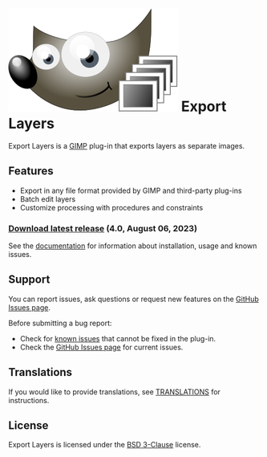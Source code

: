 # [![](docs/images/logo_small.svg)](https://kamilburda.github.io/gimp-export-layers/) Export Layers

Export Layers is a [GIMP](https://www.gimp.org/) plug-in that exports layers as separate images.

Features
--------

* Export in any file format provided by GIMP and third-party plug-ins
* Batch edit layers
* Customize processing with procedures and constraints


### [Download latest release](https://github.com/kamilburda/gimp-export-layers/releases/tag/4.0) (4.0, August 06, 2023)

See the [documentation](https://kamilburda.github.io/gimp-export-layers/sections) for information about installation, usage and known issues.


Support
-------

You can report issues, ask questions or request new features on the [GitHub Issues page](https://github.com/kamilburda/gimp-export-layers/issues).

Before submitting a bug report:
* Check for [known issues](docs/sections/Known-Issues.md) that cannot be fixed in the plug-in.
* Check the [GitHub Issues page](https://github.com/kamilburda/gimp-export-layers/issues) for current issues.


Translations
------------

If you would like to provide translations, see [TRANSLATIONS](TRANSLATIONS.md) for instructions.


License
-------

Export Layers is licensed under the [BSD 3-Clause](LICENSE) license.
